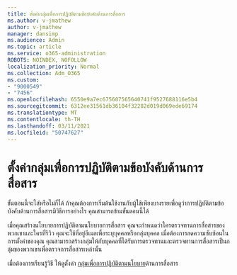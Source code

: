 ```yaml
---
title: ตั้งค่ากลุ่มเพื่อการปฏิบัติตามข้อบังคับด้านการสื่อสาร
ms.author: v-jmathew
author: v-jmathew
manager: dansimp
ms.audience: Admin
ms.topic: article
ms.service: o365-administration
ROBOTS: NOINDEX, NOFOLLOW
localization_priority: Normal
ms.collection: Adm_O365
ms.custom:
- "9000549"
- "7456"
ms.openlocfilehash: 6550e9a7ec675607565640741f9527688116e5b4
ms.sourcegitcommit: 6312ee31561db36104f32282d019d069ede69174
ms.translationtype: MT
ms.contentlocale: th-TH
ms.lasthandoff: 03/11/2021
ms.locfileid: "50747627"
---
```

# <a name="set-up-groups-for-communication-compliance"></a>ตั้งค่ากลุ่มเพื่อการปฏิบัติตามข้อบังคับด้านการสื่อสาร

ขั้นตอนนี้จะใส่หรือไม่ก็ได้ ถ้าคุณต้องการเริ่มต้นใช้งานกับผู้ใช้เพียงบางรายเพื่อดูว่าการปฏิบัติตามข้อบังคับด้านการสื่อสารมีวิธีการอย่างไร คุณสามารถข้ามขั้นตอนนี้ได้  
  
เมื่อคุณสร้างนโยบายการปฏิบัติตามนโยบายการสื่อสาร คุณจะกําหนดว่าใครตรวจทานการสื่อสารของพวกเขาและใครที่รีวิว คุณจะใช้ที่อยู่อีเมลเพื่อระบุบุคคลหรือกลุ่มบุคคล เมื่อต้องการลดความซับซ้อนในการตั้งค่าของคุณ คุณสามารถสร้างกลุ่มให้กับบุคคลที่ได้รับการตรวจทานและตรวจทานการสื่อสารเป็นกลุ่มของพวกเขาเพื่อตรวจการสื่อสารเหล่านั้น  
  
เมื่อต้องการเรียนรู้วิธี ให้ดูตั้งค่า [กลุ่มเพื่อการปฏิบัติตามนโยบาย](https://go.microsoft.com/fwlink/?linkid=2129594)ด้านการสื่อสาร
